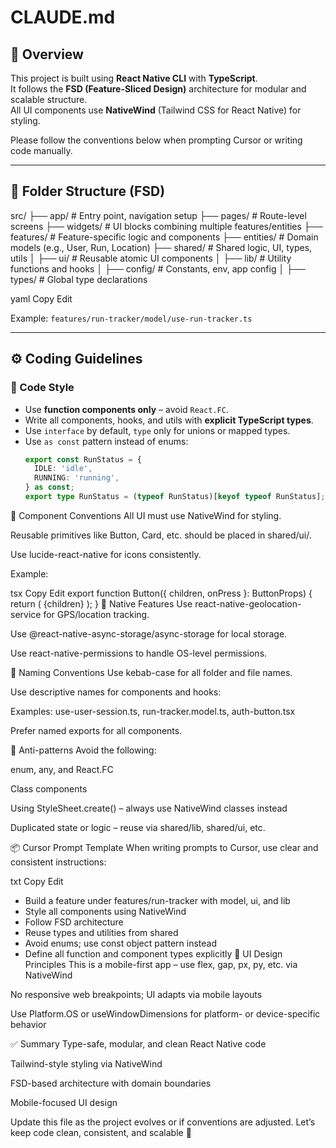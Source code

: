 # CLAUDE.md

## 👋 Overview

This project is built using **React Native CLI** with **TypeScript**.  
It follows the **FSD (Feature-Sliced Design)** architecture for modular and scalable structure.  
All UI components use **NativeWind** (Tailwind CSS for React Native) for styling.

Please follow the conventions below when prompting Cursor or writing code manually.

---

## 📁 Folder Structure (FSD)

src/
├── app/ # Entry point, navigation setup
├── pages/ # Route-level screens
├── widgets/ # UI blocks combining multiple features/entities
├── features/ # Feature-specific logic and components
├── entities/ # Domain models (e.g., User, Run, Location)
├── shared/ # Shared logic, UI, types, utils
│ ├── ui/ # Reusable atomic UI components
│ ├── lib/ # Utility functions and hooks
│ ├── config/ # Constants, env, app config
│ ├── types/ # Global type declarations

yaml
Copy
Edit

Example: `features/run-tracker/model/use-run-tracker.ts`

---

## ⚙️ Coding Guidelines

### 🧠 Code Style

- Use **function components only** – avoid `React.FC`.
- Write all components, hooks, and utils with **explicit TypeScript types**.
- Use `interface` by default, `type` only for unions or mapped types.
- Use `as const` pattern instead of enums:
  ```ts
  export const RunStatus = {
    IDLE: 'idle',
    RUNNING: 'running',
  } as const;
  export type RunStatus = (typeof RunStatus)[keyof typeof RunStatus];
🧩 Component Conventions
All UI must use NativeWind for styling.

Reusable primitives like Button, Card, etc. should be placed in shared/ui/.

Use lucide-react-native for icons consistently.

Example:

tsx
Copy
Edit
export function Button({ children, onPress }: ButtonProps) {
  return (
    <TouchableOpacity
      onPress={onPress}
      className="px-4 py-2 bg-black rounded-md"
    >
      <Text className="text-white text-base font-medium">
        {children}
      </Text>
    </TouchableOpacity>
  );
}
📍 Native Features
Use react-native-geolocation-service for GPS/location tracking.

Use @react-native-async-storage/async-storage for local storage.

Use react-native-permissions to handle OS-level permissions.

🧱 Naming Conventions
Use kebab-case for all folder and file names.

Use descriptive names for components and hooks:

Examples: use-user-session.ts, run-tracker.model.ts, auth-button.tsx

Prefer named exports for all components.

🚫 Anti-patterns
Avoid the following:

enum, any, and React.FC

Class components

Using StyleSheet.create() – always use NativeWind classes instead

Duplicated state or logic – reuse via shared/lib, shared/ui, etc.

📦 Cursor Prompt Template
When writing prompts to Cursor, use clear and consistent instructions:

txt
Copy
Edit
- Build a feature under features/run-tracker with model, ui, and lib
- Style all components using NativeWind
- Follow FSD architecture
- Reuse types and utilities from shared
- Avoid enums; use const object pattern instead
- Define all function and component types explicitly
📱 UI Design Principles
This is a mobile-first app – use flex, gap, px, py, etc. via NativeWind

No responsive web breakpoints; UI adapts via mobile layouts

Use Platform.OS or useWindowDimensions for platform- or device-specific behavior

✅ Summary
Type-safe, modular, and clean React Native code

Tailwind-style styling via NativeWind

FSD-based architecture with domain boundaries

Mobile-focused UI design

Update this file as the project evolves or if conventions are adjusted. Let’s keep code clean, consistent, and scalable 🚀
